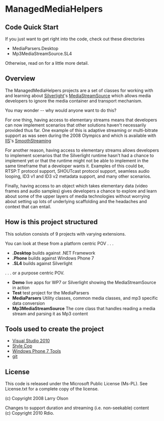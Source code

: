 # ManagedMediaHelpers #

## Code Quick Start ##

If you just want to get right into the code, check out these directories

*    MediaParsers.Desktop
*    Mp3MediaStreamSource.SL4

Otherwise, read on for a little more detail.

## Overview ##

The ManagedMediaHelpers projects are a set of classes for working with
and learning about [Silverlight]'s [MediaStreamSource] which allows
media developers to ignore the media container and transport mechanism. 

You may wonder -- why would anyone want to do this?

For one thing, having access to elementary streams means that developers
can now implement scenarios that other solutions haven't necessarily
provided thus far. One example of this is adaptive streaming or
multi-bitrate support as was seen during the 2008 Olympics and which is
available with [IIS]'s [SmoothStreaming]

For another reason, having access to elementary streams allows
developers to implement scenarios that the Silverlight runtime hasn't
had a chance to implement yet or that the runtime might not be able to
implement in the same timeframe that a developer wants it. Examples of
this could be, RTSP:T protocol support, SHOUTcast protocol support,
seamless audio looping, ID3 v1 and ID3 v2 metadata support, and many
other scenarios.

Finally, having access to an object which takes elementary data (video
frames and audio samples) gives developers a chance to explore and learn
about some of the upper layers of media technologies without worrying
about setting up lots of underlying scaffolding and the headaches and
context that can entail.

## How is this project structured ##

This solution consists of 9 projects with varying extensions.

You can look at these from a platform centric POV . . . 

*    __.Desktop__ builds against .NET Framework
*    __.Phone__ builds against Windows Phone 7 
*    __.SL4__ builds against Silverlight

. . . or a purpose centric POV.

*    __Demo__ live apps for WP7 or Silverlight showing the MediaStreamSource in action
*    __Test__ test project for the MediaParsers 
*    __MediaParsers__ Utility classes, common media classes, and mp3 specific data conversion
*    __Mp3MediaStreamSource__ The core class that handles reading a media stream and parsing it as Mp3 content

## Tools used to create the project ##
*    [Visual Studio 2010]
*    [Style Cop]
*    [Windows Phone 7 Tools] 
*    [git]

## License ##

This code is released under the Microsoft Public License (Ms-PL).  See
License.txt for a complete copy of the license.

(c) Copyright 2008 Larry Olson 

Changes to support duration and streaming (i.e. non-seekable) content  
(c) Copyright 2010 Rdio.

[Visual Studio 2010]: http://msdn.microsoft.com/en-us/vstudio/default.aspx
[Style Cop]: http://stylecop.codeplex.com/
[Windows Phone 7 Tools]: http://create.msdn.com/en-us/home/getting_started
[Silverlight]: http://www.silverlight.net
[MediaStreamSource]: http://msdn.microsoft.com/en-us/library/system.windows.media.mediastreamsource(VS.95).aspx
[IIS]: http://www.iis.net/ 
[SmoothStreaming]: http://www.iis.net/download/SmoothStreaming 
[git]: http://git-scm.com/
